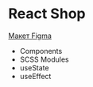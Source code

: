 # React Shop

[Макет Figma](https://www.figma.com/file/uk2gG3kWXTSwG52hpb4u1M/React-Sneakers?type=design&t=nozuWyekm50njofF-6)

- Components
- SCSS Modules
- useState
- useEffect
